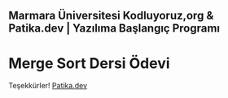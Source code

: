 ## Marmara Üniversitesi Kodluyoruz,org & Patika.dev | Yazılıma Başlangıç Programı
# Merge Sort Dersi Ödevi
Teşekkürler!
[Patika.dev](wwww.patika.dev)
